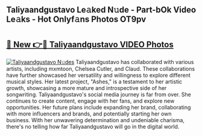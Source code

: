 ## Taliyaandgustavo Le𝚊ked N𝚞de - Part-bOk Video Le𝚊ks - Hot Onlyf𝚊ns Photos OT9pv

# <h2><a href="http://ab16801.deff.icu/?id=Taliyaandgustavo">🔗 New 👉🔴 Taliyaandgustavo VIDEO Photos</a></h2>

[![Taliyaandgustavo N𝚞des](https://i.imgur.com/rIISA9y.gif)](http://ab16801.deff.icu/?id=Taliyaandgustavo)
Taliyaandgustavo has collaborated with various artists, including mxmtoon, Chelsea Cutler, and Claud. These collaborations have further showcased her versatility and willingness to explore different musical styles. Her latest project, "Ashes," is a testament to her artistic growth, showcasing a more mature and introspective side of her songwriting. Taliyaandgustavo's social media journey is far from over. She continues to create content, engage with her fans, and explore new opportunities. Her future plans include expanding her brand, collaborating with more influencers and brands, and potentially starting her own business. With her unwavering determination and undeniable charisma, there's no telling how far Taliyaandgustavo will go in the digital world.
